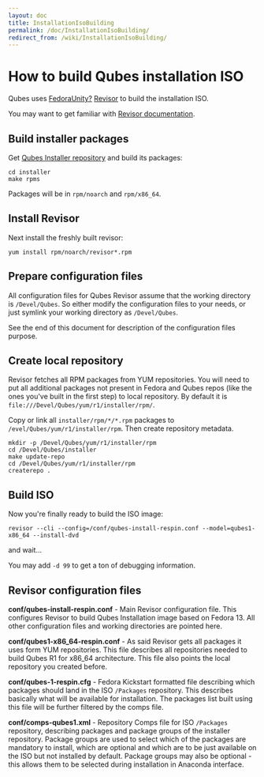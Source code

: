 ```yaml
---
layout: doc
title: InstallationIsoBuilding
permalink: /doc/InstallationIsoBuilding/
redirect_from: /wiki/InstallationIsoBuilding/
---
```


How to build Qubes installation ISO
===================================

Qubes uses [FedoraUnity?](/doc/FedoraUnity) [Revisor](http://revisor.fedoraunity.org/) to build the installation ISO.

You may want to get familiar with [Revisor documentation](http://revisor.fedoraunity.org/documentation).

Build installer packages
------------------------

Get [Qubes Installer repository](http://git.qubes-os.org/?p=smoku/installer) and build its packages:

```
cd installer
make rpms
```

Packages will be in `rpm/noarch` and `rpm/x86_64`.

Install Revisor
---------------

Next install the freshly built revisor:

```
yum install rpm/noarch/revisor*.rpm
```

Prepare configuration files
---------------------------

All configuration files for Qubes Revisor assume that the working directory is `/Devel/Qubes`. So either modify the configuration files to your needs, or just symlink your working directory as `/Devel/Qubes`.

See the end of this document for description of the configuration files purpose.

Create local repository
-----------------------

Revisor fetches all RPM packages from YUM repositories. You will need to put all additional packages not present in Fedora and Qubes repos (like the ones you've built in the first step) to local repository. By default it is `file:///Devel/Qubes/yum/r1/installer/rpm/`.

Copy or link all `installer/rpm/*/*.rpm` packages to `/evel/Qubes/yum/r1/installer/rpm`. Then create repository metadata.

```
mkdir -p /Devel/Qubes/yum/r1/installer/rpm
cd /Devel/Qubes/installer
make update-repo
cd /Devel/Qubes/yum/r1/installer/rpm
createrepo .
```

Build ISO
---------

Now you're finally ready to build the ISO image:

```
revisor --cli --config=/conf/qubes-install-respin.conf --model=qubes1-x86_64 --install-dvd
```

and wait...

You may add `-d 99` to get a ton of debugging information.

Revisor configuration files
---------------------------

**conf/qubes-install-respin.conf** - Main Revisor configuration file. This configures Revisor to build Qubes Installation image based on Fedora 13. All other configuration files and working directories are pointed here.

**conf/qubes1-x86\_64-respin.conf** - As said Revisor gets all packages it uses form YUM repositories. This file describes all repositories needed to build Qubes R1 for x86\_64 architecture. This file also points the local repository you created before.

**conf/qubes-1-respin.cfg** - Fedora Kickstart formatted file describing which packages should land in the ISO `/Packages` repository. This describes basically what will be available for installation. The packages list built using this file will be further filtered by the comps file.

**conf/comps-qubes1.xml** - Repository Comps file for ISO `/Packages` repository, describing packages and package groups of the installer repository. Package groups are used to select which of the packages are mandatory to install, which are optional and which are to be just available on the ISO but not installed by default. Package groups may also be optional - this allows them to be selected during installation in Anaconda interface.
